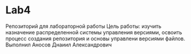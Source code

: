 # Lab4
Репозиторий для лабораторной работы
Цель работы: изучить назначение распределенной системы управления версиями, освоить процесс создания репозитория и 
основы управлени версиями файлов. Выполнил Аносов Днаиил Александрович
